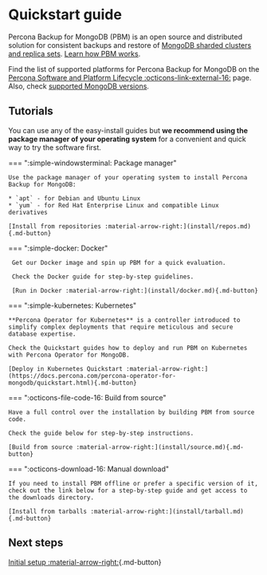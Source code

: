 # Quickstart guide

Percona Backup for MongoDB (PBM) is an open source and distributed solution for consistent backups and restore of [MongoDB sharded clusters and replica sets](details/deployments.md). [Learn how PBM works](intro.md).

Find the list of supported platforms for Percona Backup for MongoDB on the [Percona Software and Platform Lifecycle :octicons-link-external-16:](https://www.percona.com/services/policies/percona-software-platform-lifecycle#mongodb) page. Also, check [supported MongoDB versions](details/versions.md).

## Tutorials

You can use any of the easy-install guides but **we recommend using the package manager of your operating system** for a convenient and quick way to try the software first.

=== ":simple-windowsterminal: Package manager"
    
    Use the package manager of your operating system to install Percona Backup for MongoDB:

    * `apt` - for Debian and Ubuntu Linux
    * `yum` - for Red Hat Enterprise Linux and compatible Linux derivatives

    [Install from repositories :material-arrow-right:](install/repos.md){.md-button}

=== ":simple-docker: Docker"

     Get our Docker image and spin up PBM for a quick evaluation. 

     Check the Docker guide for step-by-step guidelines.

     [Run in Docker :material-arrow-right:](install/docker.md){.md-button}

=== ":simple-kubernetes: Kubernetes"

    **Percona Operator for Kubernetes** is a controller introduced to simplify complex deployments that require meticulous and secure database expertise. 

    Check the Quickstart guides how to deploy and run PBM on Kubernetes with Percona Operator for MongoDB.

    [Deploy in Kubernetes Quickstart :material-arrow-right:](https://docs.percona.com/percona-operator-for-mongodb/quickstart.html){.md-button}

=== ":octicons-file-code-16: Build from source"

    Have a full control over the installation by building PBM from source code.

    Check the guide below for step-by-step instructions.

    [Build from source :material-arrow-right:](install/source.md){.md-button}

=== ":octicons-download-16: Manual download"

    If you need to install PBM offline or prefer a specific version of it, check out the link below for a step-by-step guide and get access to the downloads directory.

    [Install from tarballs :material-arrow-right:](install/tarball.md){.md-button}


## Next steps

[Initial setup :material-arrow-right:](install/initial-setup.md){.md-button}


